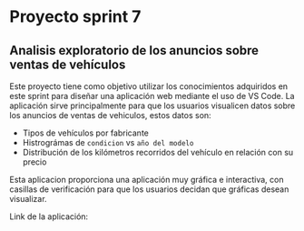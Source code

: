 # Proyecto sprint 7

## Analisis exploratorio de los anuncios sobre ventas de vehículos

Este proyecto tiene como objetivo utilizar los conocimientos adquiridos en este sprint para diseñar una aplicación web mediante el uso de VS Code. La aplicación sirve principalmente para que los usuarios visualicen datos sobre los anuncios de ventas de vehiculos, estos datos son: 
 
 - Tipos de vehículos por fabricante
 - Histrográmas de `condicion` vs `año del modelo`
 - Distribución de los kilómetros recorridos del vehículo en relación con su precio

Esta aplicacion proporciona una aplicación muy gráfica e interactiva, con casillas de verificación para que los usuarios decidan que gráficas desean visualizar.

Link de la aplicación: 

